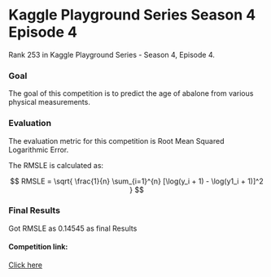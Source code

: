 
# Kaggle Playground Series Season 4 Episode 4


Rank 253 in Kaggle Playground Series - Season 4, Episode 4.

### Goal

The goal of this competition is to predict the age of abalone from various physical measurements.

### Evaluation
The evaluation metric for this competition is Root Mean Squared Logarithmic Error.

The RMSLE is calculated as:

$$ RMSLE = \sqrt{ \frac{1}{n} \sum_{i=1}^{n} [\log(y_i + 1) - \log(y1_i + 1)]^2 } $$



 ### Final Results
 Got RMSLE as 0.14545 as final Results



 #### Competition link:
[Click here]('https://www.kaggle.com/competitions/playground-series-s4e4/overview')
